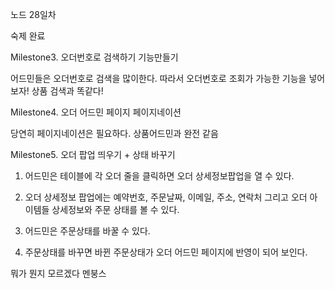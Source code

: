 노드 28일차

숙제 완료

Milestone3. 오더번호로 검색하기 기능만들기

어드민들은 오더번호로 검색을 많이한다. 따라서 오더번호로 조회가 가능한 기능을 넣어보자! 상품 검색과 똑같다!

Milestone4. 오더 어드민 페이지 페이지네이션

당연히 페이지네이션은 필요하다. 상품어드민과 완전 같음

Milestone5. 오더 팝업 띄우기 + 상태 바꾸기

1. 어드민은 테이블에 각 오더 줄을 클릭하면 오더 상세정보팝업을 열 수 있다.

2. 오더 상세정보 팝업에는 예약번호, 주문날짜, 이메일, 주소, 연락처 그리고 오더 아이템들 상세정보와 주문 상태를 볼 수 있다.

3. 어드민은 주문상태를 바꿀 수 있다.

4. 주문상태를 바꾸면 바뀐 주문상태가 오더 어드민 페이지에 반영이 되어 보인다.

뭐가 뭔지 모르겠다 멘붕스
